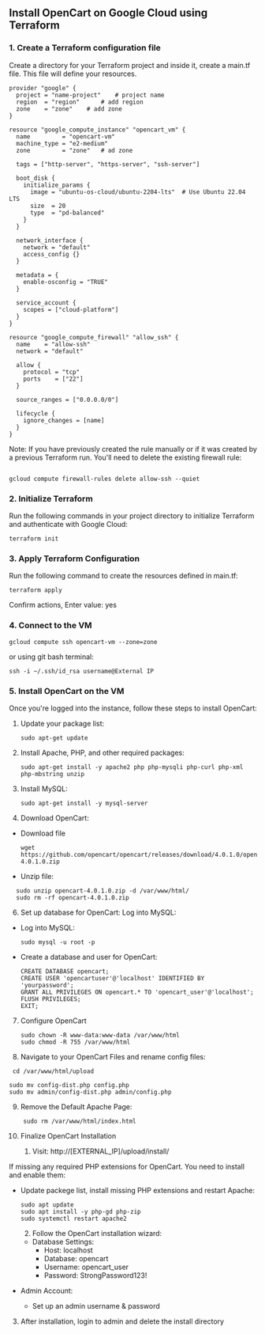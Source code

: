 ## Install OpenCart on Google Cloud using Terraform

### 1. Create a Terraform configuration file

Create a directory for your Terraform project and inside it, create a main.tf file. This file will define your resources.

```
provider "google" {
  project = "name-project"    # project name
  region  = "region"      # add region  
  zone    = "zone"    # add zone
}

resource "google_compute_instance" "opencart_vm" {
  name         = "opencart-vm"
  machine_type = "e2-medium"
  zone         = "zone"   # ad zone

  tags = ["http-server", "https-server", "ssh-server"]

  boot_disk {
    initialize_params {
      image = "ubuntu-os-cloud/ubuntu-2204-lts"  # Use Ubuntu 22.04 LTS
      size  = 20
      type  = "pd-balanced"
    }
  }

  network_interface {
    network = "default"
    access_config {}  
  }

  metadata = {
    enable-osconfig = "TRUE"
  }

  service_account {
    scopes = ["cloud-platform"]
  }
}

resource "google_compute_firewall" "allow_ssh" {
  name    = "allow-ssh"
  network = "default"

  allow {
    protocol = "tcp"
    ports    = ["22"]
  }

  source_ranges = ["0.0.0.0/0"]

  lifecycle {
    ignore_changes = [name]
  }
}

```

Note: If you have previously created the rule manually or if it was created by a previous Terraform run. You'll need to delete the existing firewall rule:

```

gcloud compute firewall-rules delete allow-ssh --quiet

```

### 2. Initialize Terraform

Run the following commands in your project directory to initialize Terraform and authenticate with Google Cloud:

```
terraform init

```

### 3. Apply Terraform Configuration

Run the following command to create the resources defined in main.tf:

```
terraform apply

```

Confirm actions, Enter value: yes

### 4. Connect to the VM

```
gcloud compute ssh opencart-vm --zone=zone

```
or using git bash terminal:

```
ssh -i ~/.ssh/id_rsa username@External IP
```

### 5. Install OpenCart on the VM

Once you're logged into the instance, follow these steps to install OpenCart:

1. Update your package list:
    
    ```
    sudo apt-get update
    
    ```
    
2. Install Apache, PHP, and other required packages:

    ```
    sudo apt-get install -y apache2 php php-mysqli php-curl php-xml php-mbstring unzip

    ```

3. Install MySQL:

    ```
    sudo apt-get install -y mysql-server

4. Download OpenCart:
  * Download file 

    ```
    wget https://github.com/opencart/opencart/releases/download/4.0.1.0/opencart-4.0.1.0.zip

    ```
  * Unzip file:
  ```
    sudo unzip opencart-4.0.1.0.zip -d /var/www/html/
    sudo rm -rf opencart-4.0.1.0.zip
  ```


6. Set up database for OpenCart: Log into MySQL:

  * Log into MySQL:

    ```
    sudo mysql -u root -p

    ```

  * Create a database and user for OpenCart:

    ```
    CREATE DATABASE opencart;
    CREATE USER 'opencartuser'@'localhost' IDENTIFIED BY 'yourpassword';
    GRANT ALL PRIVILEGES ON opencart.* TO 'opencart_user'@'localhost';
    FLUSH PRIVILEGES;
    EXIT;
    ```

7. Configure OpenCart 

    ```
    sudo chown -R www-data:www-data /var/www/html
    sudo chmod -R 755 /var/www/html

    ```

8. Navigate to your OpenCart Files and rename config files:
```
 cd /var/www/html/upload

```

```
sudo mv config-dist.php config.php
sudo mv admin/config-dist.php admin/config.php

```
9. Remove the Default Apache Page:
    
```
    sudo rm /var/www/html/index.html
```

10. Finalize OpenCart Installation

    1. Visit: http://[EXTERNAL_IP]/upload/install/
    
If missing any required PHP extensions for OpenCart. You need to install and enable them:

  * Update packege list, install missing PHP extensions and restart Apache:
    ```
    sudo apt update
    sudo apt install -y php-gd php-zip
    sudo systemctl restart apache2

    ```
    2. Follow the OpenCart installation wizard:

    * Database Settings:
      * Host: localhost
      * Database: opencart
      * Username: opencart_user
      * Password: StrongPassword123!
  * Admin Account:
      * Set up an admin username & password

  3. After installation, login to admin and delete the install directory
